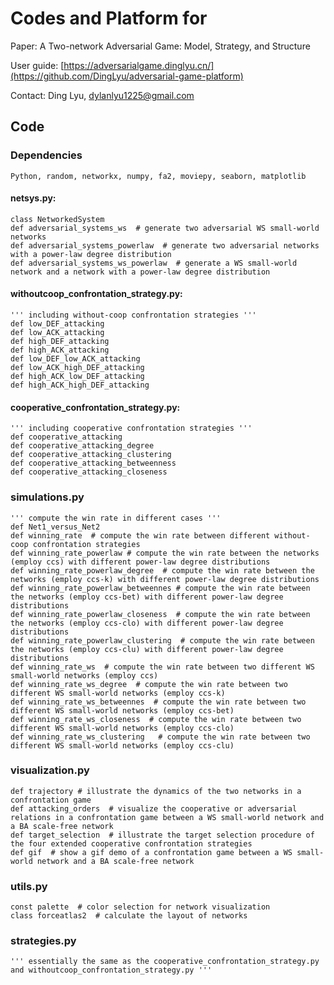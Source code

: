 # Codes and Platform for 

Paper: A Two-network Adversarial Game: Model, Strategy, and Structure

User guide: [https://adversarialgame.dinglyu.cn/](https://github.com/DingLyu/adversarial-game-platform)

Contact: Ding Lyu, dylanlyu1225@gmail.com


## Code

### Dependencies
    Python, random, networkx, numpy, fa2, moviepy, seaborn, matplotlib


#### netsys.py: 
    class NetworkedSystem 
    def adversarial_systems_ws  # generate two adversarial WS small-world networks
    def adversarial_systems_powerlaw  # generate two adversarial networks with a power-law degree distribution 
    def adversarial_systems_ws_powerlaw  # generate a WS small-world network and a network with a power-law degree distribution
    

#### withoutcoop_confrontation_strategy.py: 
    ''' including without-coop confrontation strategies '''
    def low_DEF_attacking
    def low_ACK_attacking
    def high_DEF_attacking
    def high_ACK_attacking
    def low_DEF_low_ACK_attacking
    def low_ACK_high_DEF_attacking
    def high_ACK_low_DEF_attacking
    def high_ACK_high_DEF_attacking


#### cooperative_confrontation_strategy.py:
    ''' including cooperative confrontation strategies '''
    def cooperative_attacking
    def cooperative_attacking_degree
    def cooperative_attacking_clustering
    def cooperative_attacking_betweenness
    def cooperative_attacking_closeness

### simulations.py
    ''' compute the win rate in different cases '''
    def Net1_versus_Net2
    def winning_rate  # compute the win rate between different without-coop confrontation strategies
    def winning_rate_powerlaw # compute the win rate between the networks (employ ccs) with different power-law degree distributions
    def winning_rate_powerlaw_degree  # compute the win rate between the networks (employ ccs-k) with different power-law degree distributions
    def winning_rate_powerlaw_betweennes # compute the win rate between the networks (employ ccs-bet) with different power-law degree distributions
    def winning_rate_powerlaw_closeness  # compute the win rate between the networks (employ ccs-clo) with different power-law degree distributions
    def winning_rate_powerlaw_clustering  # compute the win rate between the networks (employ ccs-clu) with different power-law degree distributions
    def winning_rate_ws  # compute the win rate between two different WS small-world networks (employ ccs) 
    def winning_rate_ws_degree  # compute the win rate between two different WS small-world networks (employ ccs-k) 
    def winning_rate_ws_betweennes  # compute the win rate between two different WS small-world networks (employ ccs-bet) 
    def winning_rate_ws_closeness  # compute the win rate between two different WS small-world networks (employ ccs-clo) 
    def winning_rate_ws_clustering   # compute the win rate between two different WS small-world networks (employ ccs-clu) 

### visualization.py
    def trajectory # illustrate the dynamics of the two networks in a confrontation game
    def attacking_orders  # visualize the cooperative or adversarial relations in a confrontation game between a WS small-world network and a BA scale-free network
    def target_selection  # illustrate the target selection procedure of the four extended cooperative confrontation strategies
    def gif  # show a gif demo of a confrontation game between a WS small-world network and a BA scale-free network 

### utils.py
    const palette  # color selection for network visualization
    class forceatlas2  # calculate the layout of networks

### strategies.py
    ''' essentially the same as the cooperative_confrontation_strategy.py and withoutcoop_confrontation_strategy.py '''






